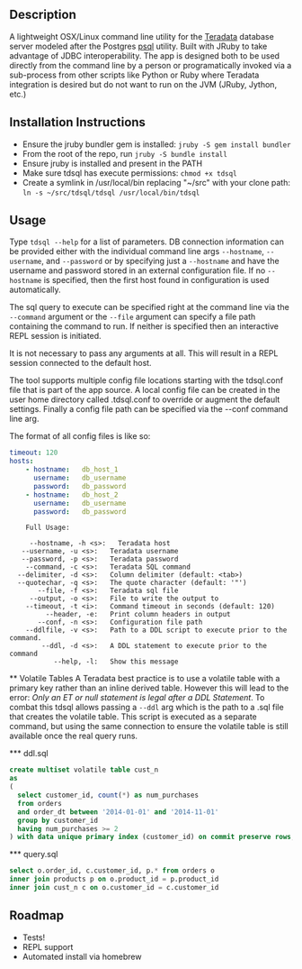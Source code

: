 Description
-------------------------
A lightweight OSX/Linux command line utility for the [Teradata](http://www.teradata.com/) database server modeled after the Postgres [psql](http://www.postgresql.org/docs/9.2/static/app-psql.html) utility. Built with JRuby to take advantage of JDBC interoperability. The app is designed both to be used directly from the command line by a person or programatically invoked via a sub-process from other scripts like Python or Ruby where Teradata integration is desired but do not want to run on the JVM (JRuby, Jython, etc.)


Installation Instructions
-------------------------
* Ensure the jruby bundler gem is installed: `jruby -S gem install bundler`
* From the root of the repo, run `jruby -S bundle install`
* Ensure jruby is installed and present in the PATH
* Make sure tdsql has execute permissions:
  `chmod +x tdsql`
* Create a symlink in /usr/local/bin replacing "~/src" with your clone path:
  `ln -s ~/src/tdsql/tdsql /usr/local/bin/tdsql`

Usage
--------------------------
Type `tdsql --help` for a list of parameters.
DB connection information can be provided either with the individual command line args `--hostname`, `--username`, and `--password` or by specifying just a `--hostname` and have the username and password stored in an external configuration file. If no `--hostname` is specified, then the first host found in configuration is used automatically.

The sql query to execute can be specified right at the command line via the `--command` argument or the `--file` argument can specify a file path containing the command to run. If neither is specified then an interactive REPL session is initiated.

It is not necessary to pass any arguments at all. This will result in a REPL session connected to the default host.

The tool supports multiple config file locations starting with the tdsql.conf file that is part of the app source. A local config file can be created in the user home directory called .tdsql.conf to override or augment the default settings. Finally a config file path can be specified via the --conf command line arg.

The format of all config files is like so:

~~~yaml
timeout: 120
hosts:
    - hostname:   db_host_1
      username:   db_username
      password:   db_password
    - hostname:   db_host_2
      username:   db_username
      password:   db_password
~~~

~~~
	Full Usage:

	 --hostname, -h <s>:   Teradata host
   --username, -u <s>:   Teradata username
   --password, -p <s>:   Teradata password
    --command, -c <s>:   Teradata SQL command
  --delimiter, -d <s>:   Column delimiter (default: <tab>)
  --quotechar, -q <s>:   The quote character (default: '"')
       --file, -f <s>:   Teradata sql file
     --output, -o <s>:   File to write the output to
    --timeout, -t <i>:   Command timeout in seconds (default: 120)
         --header, -e:   Print column headers in output
       --conf, -n <s>:   Configuration file path
    --ddlfile, -v <s>:   Path to a DDL script to execute prior to the command.
        --ddl, -d <s>:   A DDL statement to execute prior to the command
           --help, -l:   Show this message
~~~

** Volatile Tables
A Teradata best practice is to use a volatile table with a primary key rather than an inline derived table. However
this will lead to the error: _Only an ET or null statement is legal after a DDL Statement_. To combat this tdsql allows
passing a `--ddl` arg which is the path to a .sql file that creates the volatile table. This script is executed as a
separate command, but using the same connection to ensure the volatile table is still available once the real query runs.

*** ddl.sql
```sql
create multiset volatile table cust_n
as
(
  select customer_id, count(*) as num_purchases
  from orders
  and order_dt between '2014-01-01' and '2014-11-01'
  group by customer_id
  having num_purchases >= 2
) with data unique primary index (customer_id) on commit preserve rows;
```

*** query.sql
```sql
select o.order_id, c.customer_id, p.* from orders o
inner join products p on o.product_id = p.product_id
inner join cust_n c on o.customer_id = c.customer_id
```

Roadmap
--------------------------
* Tests!
* REPL support
* Automated install via homebrew

<!-- https://github.com/jboursiquot/sqlcli/blob/master/lib/sqlcli.rb -->
